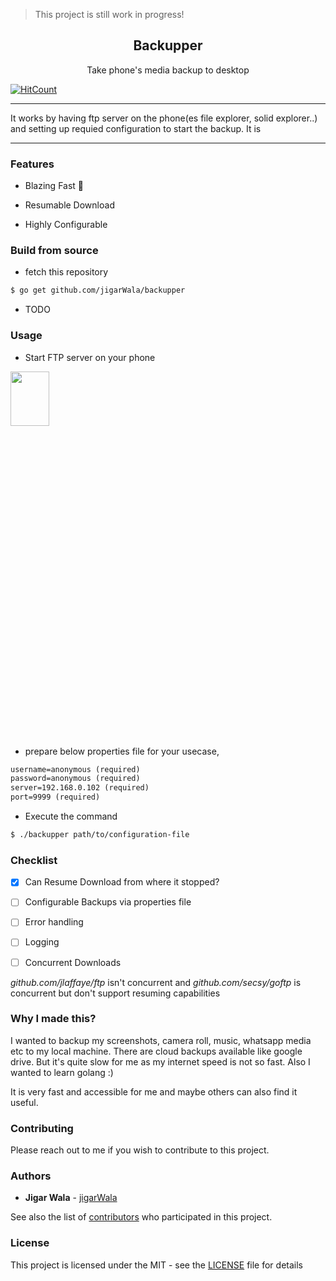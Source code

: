 > This project is still work in progress!

<div align="center">
<h2>Backupper</h2>
<p>Take phone's media backup to desktop</p>
</div>


[![HitCount](http://hits.dwyl.io/jigarWala/backupper.svg)](http://hits.dwyl.io/jigarWala/backupper)


-------------------------------------------------

It works by having ftp server on the phone(es file explorer, solid explorer..) and setting up requied configuration to start the backup. It is 

-------------------------------------------



### Features

* Blazing Fast :rocket:

* Resumable Download

* Highly Configurable

### Build from source

* fetch this repository

```bash
$ go get github.com/jigarWala/backupper
```

* TODO

### Usage

* Start FTP server on your phone


<img align="center" height="15%" width="35%" src="https://i.imgur.com/YG8PQeI.png"/>


* prepare below properties file for your usecase,

```txt
username=anonymous (required)
password=anonymous (required)
server=192.168.0.102 (required)
port=9999 (required)
```

* Execute the command

```bash
$ ./backupper path/to/configuration-file
```


### Checklist

- [X] Can Resume Download from where it stopped?

- [ ] Configurable Backups via properties file

- [ ] Error handling

- [ ] Logging

- [ ] Concurrent Downloads


*github.com/jlaffaye/ftp*  isn't concurrent and *github.com/secsy/goftp* is concurrent but don't support resuming capabilities



### Why I made this?


I wanted to backup my screenshots, camera roll, music, whatsapp media etc to my local machine. There are cloud backups available like google drive. But it's quite slow for me as my internet speed is not so fast. Also I wanted to learn golang :)


It is very fast and accessible for me and maybe others can also find it useful.

### Contributing

Please reach out to me if you wish to contribute to this project.


### Authors

* **Jigar Wala**  - [jigarWala](https://github.com/jigarWala)

See also the list of [contributors](https://github.com/jigarWala/backupper/contributors) who participated in this project.

### License

This project is licensed under the MIT - see the [LICENSE](./LICENSE) file for details


